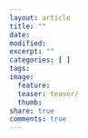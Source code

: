 ```yaml
--- 
layout: article 
title: "" 
date:  
modified: 
excerpt: "" 
categories: [ ]
tags:
image: 
  feature: 
  teaser: teaser/
  thumb: 
share: true
comments: true
--- 
```

